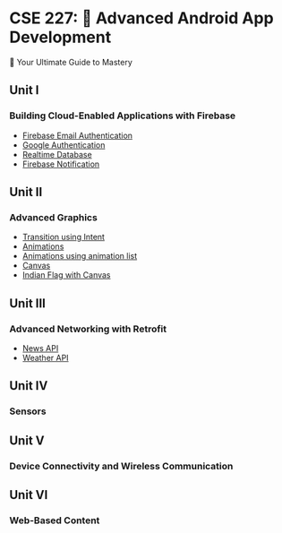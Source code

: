 # CSE 227: 🚀 Advanced Android App Development
🌟 Your Ultimate Guide to Mastery
## Unit I
### Building Cloud-Enabled Applications with Firebase
- [Firebase Email Authentication](https://github.com/chhetri-aryan/Firebase_email)
- [Google Authentication](https://github.com/chhetri-aryan/GoogleAuth)
- [Realtime Database](https://github.com/chhetri-aryan/RealtimeDb)
- [Firebase Notification](https://github.com/chhetri-aryan/FCM-Notification)

## Unit II
### Advanced Graphics
- [Transition using Intent](https://github.com/chhetri-aryan/android-transition)
- [Animations](https://github.com/chhetri-aryan/android-animation)
- [Animations using animation list](https://github.com/chhetri-aryan/Animation2)
- [Canvas](https://github.com/chhetri-aryan/canvas)
- [Indian Flag with Canvas]()

## Unit III
### Advanced Networking with Retrofit
- [News API](https://github.com/chhetri-aryan/Retrofit_News_API)
- [Weather API]()

## Unit IV
### Sensors

## Unit V
### Device Connectivity and Wireless Communication

## Unit VI
### Web-Based Content

